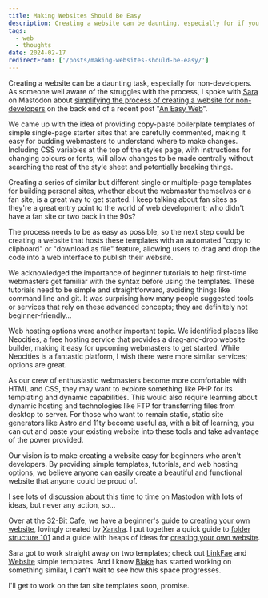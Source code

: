 ```yaml
---
title: Making Websites Should Be Easy
description: Creating a website can be daunting, especially for if you're not a developer. This is a summary of a conversation with Sara Joy. Our vision is to make it easy for anyone to create a beautiful and functional website.
tags:
  - web
  - thoughts
date: 2024-02-17
redirectFrom: ['/posts/making-websites-should-be-easy/']
---
```


Creating a website can be a daunting task, especially for non-developers. As someone well aware of the struggles with the process, I spoke with [Sara](https://sarajoy.dev/) on Mastodon about [simplifying the process of creating a website for non-developers](https://social.lol/@flamed/111730917308541254) on the back end of a recent post "[An Easy Web](/posts/an-easy-web)".

We came up with the idea of providing copy-paste boilerplate templates of simple single-page starter sites that are carefully commented, making it easy for budding webmasters to understand where to make changes. Including CSS variables at the top of the styles page, with instructions for changing colours or fonts, will allow changes to be made centrally without searching the rest of the style sheet and potentially breaking things.

Creating a series of similar but different single or multiple-page templates for building personal sites, whether about the webmaster themselves or a fan site, is a great way to get started. I keep talking about fan sites as they're a great entry point to the world of web development; who didn't have a fan site or two back in the 90s? 

The process needs to be as easy as possible, so the next step could be creating a website that hosts these templates with an automated "copy to clipboard" or "download as file" feature, allowing users to drag and drop the code into a web interface to publish their website.

We acknowledged the importance of beginner tutorials to help first-time webmasters get familiar with the syntax before using the templates. These tutorials need to be simple and straightforward, avoiding things like command line and git. It was surprising how many people suggested tools or services that rely on these advanced concepts; they are definitely not beginner-friendly...

Web hosting options were another important topic. We identified places like Neocities, a free hosting service that provides a drag-and-drop website builder, making it easy for upcoming webmasters to get started. While Neocities is a fantastic platform, I wish there were more similar services; options are great.

As our crew of enthusiastic webmasters become more comfortable with HTML and CSS, they may want to explore something like PHP for its templating and dynamic capabilities. This would also require learning about dynamic hosting and technologies like FTP for transferring files from desktop to server. For those who want to remain static, static site generators like Astro and 11ty become useful as, with a bit of learning, you can cut and paste your existing website into these tools and take advantage of the power provided.

Our vision is to make creating a website easy for beginners who aren't developers. By providing simple templates, tutorials, and web hosting options, we believe anyone can easily create a beautiful and functional website that anyone could be proud of.

I see lots of discussion about this time to time on Mastodon with lots of ideas, but never any action, so...

Over at the [32-Bit Cafe](https://32bit.cafe/), we have a beginner's guide to [creating your own website](https://32bit.cafe/cyowebsite/), lovingly created by [Xandra](https://xandra.cc/). I put together a quick guide to [folder structure 101](https://32bit.cafe/folderstructure101/) and a guide with heaps of ideas for [creating your own website](https://32bit.cafe/websiteideas/). 

Sara got to work straight away on two templates; check out [LinkFae](https://codepen.io/sarajw/pen/rNRWgVv) and [Website](https://codepen.io/sarajw/pen/oNVzvgg) simple templates. And I know [Blake](https://blakewatson.com/) has started working on something similar, I can't wait to see how this space progresses. 

I'll get to work on the fan site templates soon, promise.
